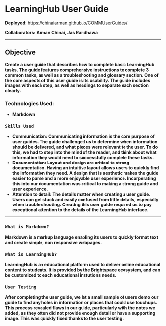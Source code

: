 # LearningHub User Guide

<b>Deployed</b>: https://chinaiarman.github.io/COMMUserGuides/

<b>Collaborators: Arman Chinai, Jas Randhawa

---

## Objective

Create a user guide that describes how to complete basic LearningHub tasks. 
The guide features comprehensive instructions to complete 3 common tasks, as well as a troubleshooting and glossary section. One of the core aspects of this user guide is its usability. The guide includes images with each step, as well as headings to separate each section clearly. 

### Technologies Used:

* Markdown

### `Skills Used`

* Communication: Communicating information is the core purpose of user guides. The guide challenged us to determine when information should be delivered, and what pieces were relevant to the user. To do this, we had to step into the mind of the reader, and think about what information they would need to successfully complete these tasks.
* Documentation: Layout and design are critical to strong documentation. Having an intuitive layout allows users to quickly find the information they need. A design that is aesthetic makes the guide easier to parse and a more enjoyable user experience. Incorperating this into our documentation was critical to making a strong guide and user experience.
* Attention to detail: The details matter when creating a user guide. Users can get stuck and easily confused from little details, especially when trouble shooting. Creating this user guide required us to pay exceptional attention to the details of the LearningHub interface.

---

### `What is Markdown?`

Markdown is a markup language enabling its users to quickly format text and create simple, non responsive webpages. 

### `What is LearningHub?`

LearningHub is an educational platform used to deliver online educational content to students. It is provided by the Brightspace ecosystem, and can be customized to each educational instutions needs.

### `User Testing`

After completing the user guide, we let a small sample of users demo our guide to find any holes in information or places that could use touchups. This process revealed flaws in our guide, particularly with the notes we added, as they often did not provide enough detail or have a supporting image. This was quickly fixed thanks to the user testing.
